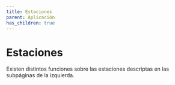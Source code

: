 ```yaml
---
title: Estaciones
parent: Aplicación
has_children: true
---
```

# Estaciones

Existen distintos funciones sobre las estaciones descriptas en las subpáginas de la izquierda.
